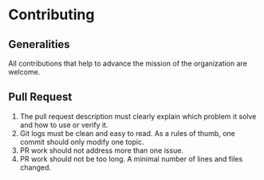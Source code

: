 # Contributing

## Generalities

All contributions that help to advance the mission of the organization are welcome.

## Pull Request

  1. The pull request description must clearly explain which problem it solve and how to use or verify it.
  2. Git logs must be clean and easy to read. As a rules of thumb, one commit should only modify one topic.
  3. PR work should not address more than one issue.
  4. PR work should not be too long. A minimal number of lines and files changed.

